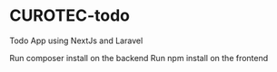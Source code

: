 # CUROTEC-todo
Todo App using NextJs and Laravel

Run composer install on the backend
Run npm install on the frontend
